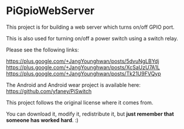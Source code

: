 # PiGpioWebServer

This project is for building a web server which turns on/off GPIO port.

This is also used for turning on/off a power switch using a switch relay.

Please see the following links:

https://plus.google.com/+JangYounghwan/posts/5dvuNgLBYdj
https://plus.google.com/+JangYounghwan/posts/XcSaUzU7A1L
https://plus.google.com/+JangYounghwan/posts/Tk21U9FVQyp

The Android and Android wear project is available here:
https://github.com/yfaney/PiSwitch

This project follows the original license where it comes from.

You can download it, modify it, redistribute it, but <b>just remember that someone has worked hard</b>. :)
